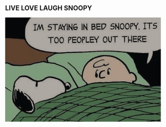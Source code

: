 ## LIVE LOVE LAUGH SNOOPY
![image alt](https://github.com/tleeknowsaurus/tleeknowsaurus/blob/main/cbda16014622a3716fda9708e16b79f3.jpg?raw=true)
